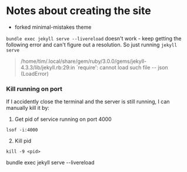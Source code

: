 # Notes about creating the site

- forked minimal-mistakes theme

`bundle exec jekyll serve --livereload` doesn't work - keep getting the following error and can't figure out a resolution. So just running `jekyll serve`

> /home/tim/.local/share/gem/ruby/3.0.0/gems/jekyll-4.3.3/lib/jekyll.rb:29:in `require': cannot load such file -- json (LoadError)

### Kill running on port

If I accidently close the terminal and the server is still running, I can manually kill it by:

1. Get pid of service running on port 4000

```
lsof -i:4000
```

2. Kill pid

```
kill -9 <pid>
```

bundle exec jekyll serve --livereload